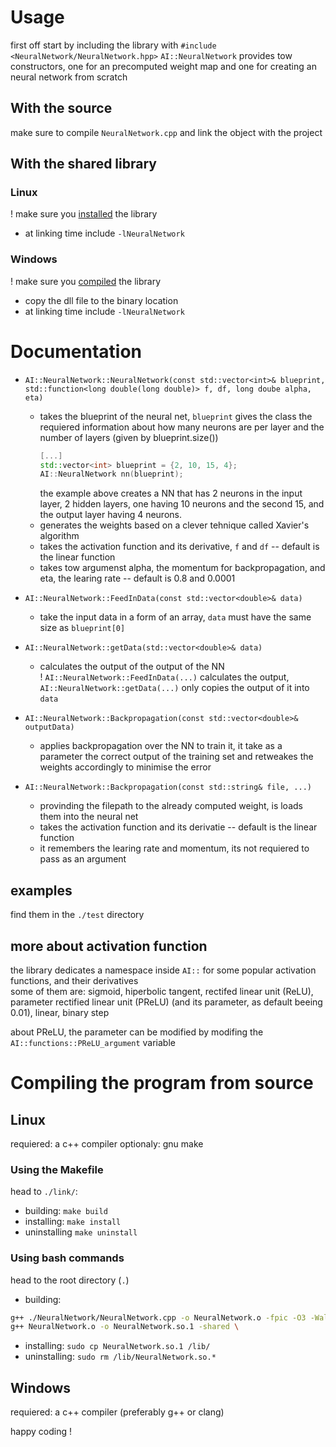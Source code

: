 
# Usage  
first off start by including the library with `#include <NeuralNetwork/NeuralNetwork.hpp>`
`AI::NeuralNetwork` provides tow constructors, one for an precomputed weight map and one for creating an neural network from scratch  

## With the source
make sure to compile `NeuralNetwork.cpp` and link the object with the project

## With the shared library

### Linux
! make sure you [installed](##Linux) the library  
- at linking time include `-lNeuralNetwork`  

### Windows
! make sure you [compiled](##Windows) the library  
- copy the dll file to the binary location 
- at linking time include `-lNeuralNetwork`

# Documentation  
- `AI::NeuralNetwork::NeuralNetwork(const std::vector<int>& blueprint, std::function<long double(long double)> f, df, long doube alpha, eta)`  
    - takes the blueprint of the neural net, `blueprint` gives the class the requiered information about how many neurons are per layer and the number of layers (given by blueprint.size())
        ```C++
        [...]
        std::vector<int> blueprint = {2, 10, 15, 4};
        AI::NeuralNetwork nn(blueprint);
        ```  
        the example above creates a NN that has 2 neurons in the input layer, 2 hidden layers, one having 10 neurons and the second 15, and the output layer having 4 neurons.  
    - generates the weights based on a clever tehnique called Xavier's algorithm  
    - takes the activation function and its derivative, `f` and `df` -- default is the linear function  
    - takes tow argumenst alpha, the momentum for backpropagation, and eta, the learing rate -- default is 0.8 and 0.0001

- `AI::NeuralNetwork::FeedInData(const std::vector<double>& data)`  
    - take the input data in a form of an array, `data` must have the same size as `blueprint[0]`  

- `AI::NeuralNetwork::getData(std::vector<double>& data)`
    - calculates the output of the output of the NN  
        ! `AI::NeuralNetwork::FeedInData(...)` calculates the output, `AI::NeuralNetwork::getData(...)` only copies the output of it into `data`  
- `AI::NeuralNetwork::Backpropagation(const std::vector<double>& outputData)`
    - applies backpropagation over the NN to train it, it take as a parameter the correct output of the training set and retweakes the weights accordingly to minimise the error
- `AI::NeuralNetwork::Backpropagation(const std::string& file, ...)`
    - provinding the filepath to the already computed weight, is loads them into the neural net
    - takes the activation function and its derivatie -- default is the linear function  
    - it remembers the learing rate and momentum, its not requiered to pass as an argument  

## examples  
find them in the `./test` directory  

## more about activation function  
the library dedicates a namespace inside `AI::` for some popular activation functions, and their derivatives  
some of them are: sigmoid, hiperbolic tangent, rectifed linear unit (ReLU),
parameter rectified linear unit (PReLU) (and its parameter, as default beeing 0.01),
linear, binary step

about PReLU, the parameter can be modified by modifing the `AI::functions::PReLU_argument` variable

# Compiling the program from source

## Linux
requiered: a c++ compiler
optionaly: gnu make

### Using the Makefile
head to `./link/`: 
- building:     `make build`
- installing:   `make install`
- uninstalling  `make uninstall`

### Using bash commands
head to the root directory (`.`)
- building:  
```bash
g++ ./NeuralNetwork/NeuralNetwork.cpp -o NeuralNetwork.o -fpic -O3 -Wall -c \
g++ NeuralNetwork.o -o NeuralNetwork.so.1 -shared \
```  
- installing:
`sudo cp NeuralNetwork.so.1 /lib/`  
- uninstalling:
`sudo rm /lib/NeuralNetwork.so.*`

## Windows
requiered: a c++ compiler (preferably g++ or clang)

happy coding !
